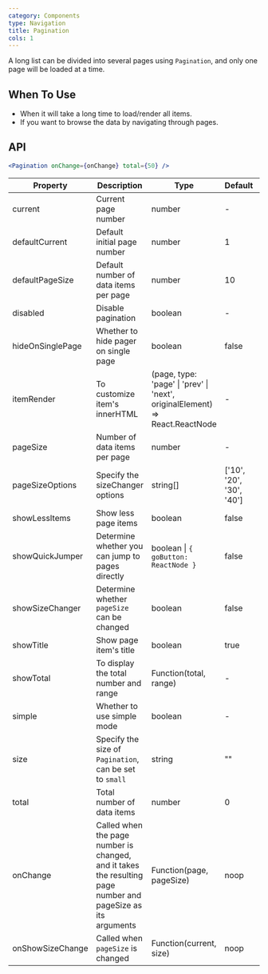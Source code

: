 ```yaml
---
category: Components
type: Navigation
title: Pagination
cols: 1
---
```


A long list can be divided into several pages using `Pagination`, and only one page will be loaded at a time.

## When To Use

- When it will take a long time to load/render all items.
- If you want to browse the data by navigating through pages.

## API

```jsx
<Pagination onChange={onChange} total={50} />
```

| Property | Description | Type | Default | Version |
| --- | --- | --- | --- | --- |
| current | Current page number | number | - |  |
| defaultCurrent | Default initial page number | number | 1 |  |
| defaultPageSize | Default number of data items per page | number | 10 |  |
| disabled | Disable pagination | boolean | - |  |
| hideOnSinglePage | Whether to hide pager on single page | boolean | false |  |
| itemRender | To customize item's innerHTML | (page, type: 'page' \| 'prev' \| 'next', originalElement) => React.ReactNode | - |  |
| pageSize | Number of data items per page | number | - |  |
| pageSizeOptions | Specify the sizeChanger options | string\[] | \['10', '20', '30', '40'] |  |
| showLessItems | Show less page items | boolean | false |  |
| showQuickJumper | Determine whether you can jump to pages directly | boolean \| `{ goButton: ReactNode }` | false |  |
| showSizeChanger | Determine whether `pageSize` can be changed | boolean | false |  |
| showTitle | Show page item's title | boolean | true |  |
| showTotal | To display the total number and range | Function(total, range) | - |  |
| simple | Whether to use simple mode | boolean | - |  |
| size | Specify the size of `Pagination`, can be set to `small` | string | "" |  |
| total | Total number of data items | number | 0 |  |
| onChange | Called when the page number is changed, and it takes the resulting page number and pageSize as its arguments | Function(page, pageSize) | noop |  |
| onShowSizeChange | Called when `pageSize` is changed | Function(current, size) | noop |  |
